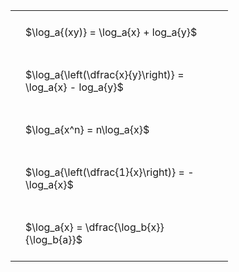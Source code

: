 ---
---

#  
<br>
<style type="text/css">
#T_7970a th.col_heading {
  text-align: left;
  font-size: 1em;
}
#T_7970a td {
  text-align: left;
  font-size: 1em;
  padding: 1.5em;
}
#T_7970a_row0_col0, #T_7970a_row1_col0, #T_7970a_row2_col0, #T_7970a_row3_col0, #T_7970a_row4_col0 {
  width: 300px;
  white-space: pre-wrap;
}
</style>
<table id="T_7970a">
  <thead>
  </thead>
  <tbody>
    <tr>
      <td id="T_7970a_row0_col0" class="data row0 col0" >$\log_a{(xy)} = \log_a{x} + log_a{y}$</td>
    </tr>
    <tr>
      <td id="T_7970a_row1_col0" class="data row1 col0" >$\log_a{\left(\dfrac{x}{y}\right)} = \log_a{x} - log_a{y}$</td>
    </tr>
    <tr>
      <td id="T_7970a_row2_col0" class="data row2 col0" >$\log_a{x^n} = n\log_a{x}$</td>
    </tr>
    <tr>
      <td id="T_7970a_row3_col0" class="data row3 col0" >$\log_a{\left(\dfrac{1}{x}\right)} = -\log_a{x}$</td>
    </tr>
    <tr>
      <td id="T_7970a_row4_col0" class="data row4 col0" >$\log_a{x} = \dfrac{\log_b{x}}{\log_b{a}}$</td>
    </tr>
  </tbody>
</table>
